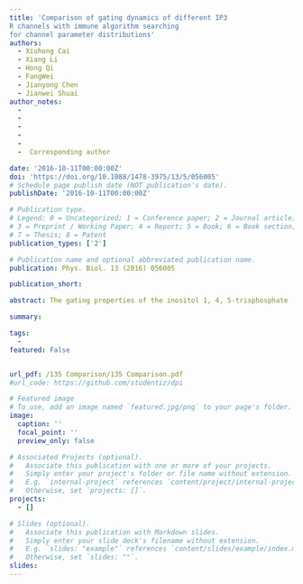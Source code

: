 ```yaml
---
title: 'Comparison of gating dynamics of different IP3
R channels with immune algorithm searching
for channel parameter distributions'
authors:
  - Xiuhong Cai
  - Xiang Li
  - Hong Qi
  - FangWei
  - Jianyong Chen
  - Jianwei Shuai
author_notes:  
  - 
  - 
  - 
  -
  - 
  -  Corresponding author

date: '2016-10-11T00:00:00Z'
doi: 'https://doi.org/10.1088/1478-3975/13/5/056005'
# Schedule page publish date (NOT publication's date).
publishDate: '2016-10-11T00:00:00Z'

# Publication type.
# Legend: 0 = Uncategorized; 1 = Conference paper; 2 = Journal article;
# 3 = Preprint / Working Paper; 4 = Report; 5 = Book; 6 = Book section;
# 7 = Thesis; 8 = Patent
publication_types: ['2']

# Publication name and optional abbreviated publication name.
publication: Phys. Biol. 13 (2016) 056005

publication_short: 

abstract: The gating properties of the inositol 1, 4, 5-trisphosphate (IP3) receptor (IP3R) are determined by the binding and unbinding capability of Ca2+ ions and IP3 messengers. With the patch clamp experiments, the stationary properties have been discussed for Xenopus oocyte type-1 IP3R (Oo-IP3R1), type-3 IP3R (Oo-IP3R3) and Spodoptera frugiperda IP3R (Sf-IP3R). In this paper, in order to provide insights about the relation between the observed gating characteristics and the gating parameters in different IP3Rs, we apply the immune algorithm to fit the parameters of a modified DeYoung-Keizer model. By comparing the fitting parameter distributions of three IP3Rs, we suggest that the three types of IP3Rs have the similar open sensitivity in responding to IP3. The Oo-IP3R3 channel is easy to open in responding to low Ca2+ concentration, while Sf-IP3R channel is easily inhibited in responding to high Ca2+ concentration. We also show that the IP3 binding rate is not a sensitive parameter for stationary gating dynamics for three IP3Rs, but the inhibitory Ca2+ binding/unbinding rates are sensitive parameters for gating dynamics for both Oo-IP3R1 and Oo-IP3R3 channels. Such differences may be important in generating the spatially and temporally complex Ca2+ oscillations in cells. Our study also demonstrates that the immune algorithm can be applied for model parameter searching in biological systems.

summary: 

tags:
  - 
featured: False


url_pdf: /135 Comparison/135 Comparison.pdf
#url_code: https://github.com/studentiz/dpi

# Featured image
# To use, add an image named `featured.jpg/png` to your page's folder.
image:
  caption: ''
  focal_point: ''
  preview_only: false

# Associated Projects (optional).
#   Associate this publication with one or more of your projects.
#   Simply enter your project's folder or file name without extension.
#   E.g. `internal-project` references `content/project/internal-project/index.md`.
#   Otherwise, set `projects: []`.
projects:
  - []

# Slides (optional).
#   Associate this publication with Markdown slides.
#   Simply enter your slide deck's filename without extension.
#   E.g. `slides: "example"` references `content/slides/example/index.md`.
#   Otherwise, set `slides: ""`.
slides:
---
```



